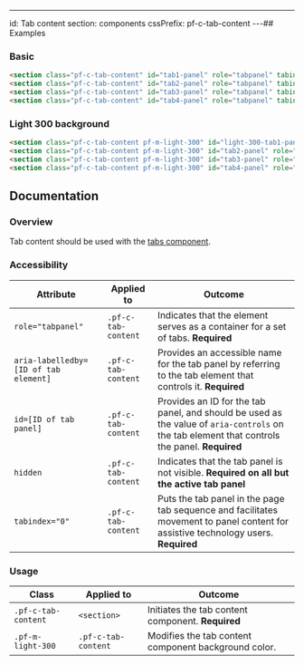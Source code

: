 ---
id: Tab content
section: components
cssPrefix: pf-c-tab-content
---## Examples

### Basic

```html
<section class="pf-c-tab-content" id="tab1-panel" role="tabpanel" tabindex="0">Panel 1</section>
<section class="pf-c-tab-content" id="tab2-panel" role="tabpanel" tabindex="0" hidden>Panel 2</section>
<section class="pf-c-tab-content" id="tab3-panel" role="tabpanel" tabindex="0" hidden>Panel 3</section>
<section class="pf-c-tab-content" id="tab4-panel" role="tabpanel" tabindex="0" hidden>Panel 4</section>
```

### Light 300 background

```html
<section class="pf-c-tab-content pf-m-light-300" id="light-300-tab1-panel" role="tabpanel" tabindex="0">Panel 1</section>
<section class="pf-c-tab-content pf-m-light-300" id="tab2-panel" role="tabpanel" tabindex="0" hidden>Panel 2</section>
<section class="pf-c-tab-content pf-m-light-300" id="tab3-panel" role="tabpanel" tabindex="0" hidden>Panel 3</section>
<section class="pf-c-tab-content pf-m-light-300" id="tab4-panel" role="tabpanel" tabindex="0" hidden>Panel 4</section>
```

## Documentation

### Overview

Tab content should be used with the [tabs component](/documentation/core/components/tabs).

### Accessibility

| Attribute                             | Applied to          | Outcome                                                                                                                                        |
| ------------------------------------- | ------------------- | ---------------------------------------------------------------------------------------------------------------------------------------------- |
| `role="tabpanel"`                     | `.pf-c-tab-content` | Indicates that the element serves as a container for a set of tabs. **Required**                                                               |
| `aria-labelledby=[ID of tab element]` | `.pf-c-tab-content` | Provides an accessible name for the tab panel by referring to the tab element that controls it. **Required**                                   |
| `id=[ID of tab panel]`                | `.pf-c-tab-content` | Provides an ID for the tab panel, and should be used as the value of `aria-controls` on the tab element that controls the panel.  **Required** |
| `hidden`                              | `.pf-c-tab-content` | Indicates that the tab panel is not visible. **Required on all but the active tab panel**                                                      |
| `tabindex="0"`                        | `.pf-c-tab-content` | Puts the tab panel in the page tab sequence and facilitates movement to panel content for assistive technology users. **Required**             |

### Usage

| Class               | Applied to          | Outcome                                              |
| ------------------- | ------------------- | ---------------------------------------------------- |
| `.pf-c-tab-content` | `<section>`         | Initiates the tab content component. **Required**    |
| `.pf-m-light-300`   | `.pf-c-tab-content` | Modifies the tab content component background color. |
